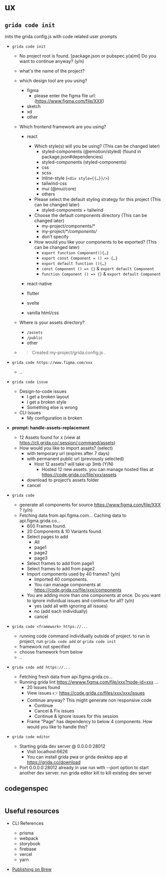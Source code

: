 # ux

## `grida code init`

inits the grida.config.js with code related user prompts

- `grida code init`

  - No project root is found. [package.json or pubspec.y(a)ml] Do you want to continue anyway? (y/n)
  - what's the name of the project?
  - which design tool are you using?
    - figma
      - please enter the figma file url: (https://www.figma.com/file/XXX)
    - sketch
    - xd
    - other
  - Which frontend framework are you using?

    - react

      - Which style(s) will you be using? (This can be changed later)
        - styled-components (@emotion/styled) (found in package.json#dependencies)
        - styled-components (styled-components)
        - css
        - scss
        - inline-style (`<div style={{…}}/>`)
        - tailwind-css
        - mui (@mui/core)
        - others
      - Please select the default styling strategy for this project (This can be changed later)
        - styled-components + tailwind
      - Choose the default components directory (This can be changed later)
        - my-project/components/\*
        - my-project/\*_/components/_
        - don’t specify
      - How would you like your components to be exported? (This can be changed later)
        - `export function Component(){…}`
        - `export const Component = () => {…}`
        - `export default function (){…}`
        - `const Component () => {}` & `export default Component`
        - `function Component () => {}` & `export default Component`

    - react-native
    - flutter
    - svelte
    - vanilla html/css

  - Where is your assets directory?
    - `/assets`
    - `/public`
    - other
  - > Created my-project/grida.config.js .

- `grida code https://www.figma.com/xxx`

  - ..

- `grida code issue`

  - Design-to-code issues
    - I get a broken layout
    - I get a broken style
    - Something else is wrong
  - CLI Issues
    - My configuration is broken

- **prompt: handle-assets-replacement**

  - 12 Assets found for x (view at https://cli.grida.co/:session/:command/assets)
  - How would you like to import assets? (select)
    - with temporary url (expires after 7 days)
    - with permanent public url (previously selected)
      - Host 12 assets? will take up 3mb (Y/N)
        - Hosted 12 new assets. you can manage hosted files at https://code.grida.co/file/xxx/assets
    - download to project’s assets folder
    - cancel

- `grida code`

  - generate all components for source https://www.figma.com/file/XXX ? (y/n)
  - Fetching data from api.figma.com… Caching data to api.figma.grida.co…
    - 600 Frames found.
    - 20 Components & 10 Variants found.
    - Select pages to add
      - All
      - page1
      - page2
      - page3
    - Select frames to add from page1
    - Select frames to add from page2
    - Import components used by 40 frames? (y/n)
      - Imported 40 components.
      - You can manage components at https://code.grida.co/file/xxx/components
    - You are adding more than one components at once. Do you want to ignore individual issues and continue for all? (y/n)
      - yes (add all with ignoring all issues)
      - no (add each individually)
      - cancel

- `grida code <framework> https://...`

  - running code command individually outside of project. to run in project, run `grida code add` or `grida code init`
  - framework not specified
  - choose framework from below
  - ..

- `grida code add https://...`

  - Fetching fresh data from api.figma.grida.co…
  - Running grida lint https://wwww.figma.com/file/xxx?node-id=xxx …
    - 20 Issues found
    - View issues 👉 https://code.grida.co/files/xxx/xxx/issues
    - Continue anyway? This might generate non responsive code
      - Continue
      - Cancel & Fix issues
      - Continue & Ignore issues for this session
    - Frame “Page” has dependency to below 4 components. How would you like to handle this?

- `grida code editor`
  - Starting grida dev server @ 0.0.0.0:28012
    - Visit localhost:6626
    - You can install grida pwa or grida desktop app at https://grida.co/download
  - Port 0.0.0.0:28012 already in use run with --port option to start another dev server. run grida editor kill to kill existing dev server

## codegenspec

```json

```

## Useful resources

- CLI References

  - prisma
  - webpack
  - storybook
  - firebase
  - vercel
  - yarn

- [Publishing on Brew](https://bharathvaj.me/blog/how-to-publish-your-nodejs-project-on-homebrew)

